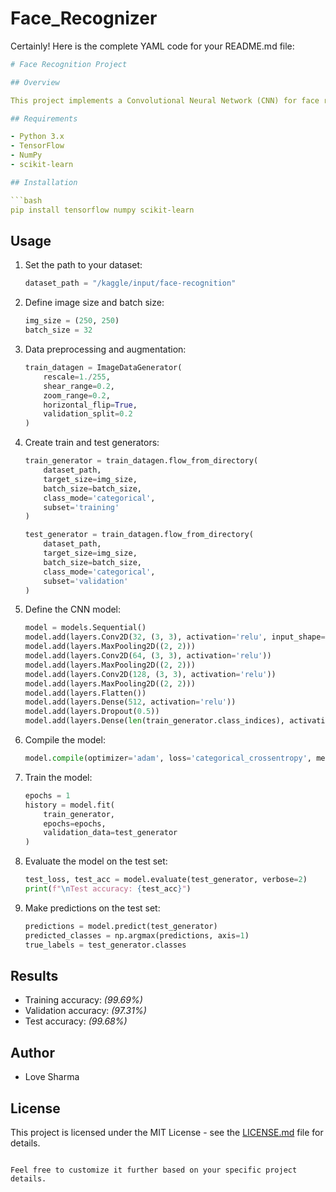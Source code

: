 # Face_Recognizer


Certainly! Here is the complete YAML code for your README.md file:

```yaml
# Face Recognition Project

## Overview

This project implements a Convolutional Neural Network (CNN) for face recognition using TensorFlow and Keras. The model is trained on a dataset located at `/kaggle/input/face-recognition`. The dataset is preprocessed and augmented using image data generators.

## Requirements

- Python 3.x
- TensorFlow
- NumPy
- scikit-learn

## Installation

```bash
pip install tensorflow numpy scikit-learn
```

## Usage

1. Set the path to your dataset:

    ```python
    dataset_path = "/kaggle/input/face-recognition"
    ```

2. Define image size and batch size:

    ```python
    img_size = (250, 250)
    batch_size = 32
    ```

3. Data preprocessing and augmentation:

    ```python
    train_datagen = ImageDataGenerator(
        rescale=1./255,
        shear_range=0.2,
        zoom_range=0.2,
        horizontal_flip=True,
        validation_split=0.2
    )
    ```

4. Create train and test generators:

    ```python
    train_generator = train_datagen.flow_from_directory(
        dataset_path,
        target_size=img_size,
        batch_size=batch_size,
        class_mode='categorical',
        subset='training'
    )

    test_generator = train_datagen.flow_from_directory(
        dataset_path,
        target_size=img_size,
        batch_size=batch_size,
        class_mode='categorical',
        subset='validation'
    )
    ```

5. Define the CNN model:

    ```python
    model = models.Sequential()
    model.add(layers.Conv2D(32, (3, 3), activation='relu', input_shape=(250, 250, 3)))
    model.add(layers.MaxPooling2D((2, 2)))
    model.add(layers.Conv2D(64, (3, 3), activation='relu'))
    model.add(layers.MaxPooling2D((2, 2)))
    model.add(layers.Conv2D(128, (3, 3), activation='relu'))
    model.add(layers.MaxPooling2D((2, 2)))
    model.add(layers.Flatten())
    model.add(layers.Dense(512, activation='relu'))
    model.add(layers.Dropout(0.5))
    model.add(layers.Dense(len(train_generator.class_indices), activation='softmax'))
    ```

6. Compile the model:

    ```python
    model.compile(optimizer='adam', loss='categorical_crossentropy', metrics=['accuracy'])
    ```

7. Train the model:

    ```python
    epochs = 1
    history = model.fit(
        train_generator,
        epochs=epochs,
        validation_data=test_generator
    )
    ```

8. Evaluate the model on the test set:

    ```python
    test_loss, test_acc = model.evaluate(test_generator, verbose=2)
    print(f"\nTest accuracy: {test_acc}")
    ```

9. Make predictions on the test set:

    ```python
    predictions = model.predict(test_generator)
    predicted_classes = np.argmax(predictions, axis=1)
    true_labels = test_generator.classes
    ```

## Results

- Training accuracy: _(99.69%)_
- Validation accuracy: _(97.31%)_
- Test accuracy: _(99.68%)_

## Author

- Love Sharma

## License

This project is licensed under the MIT License - see the [LICENSE.md](LICENSE.md) file for details.
```

Feel free to customize it further based on your specific project details.

